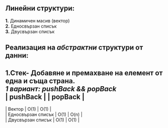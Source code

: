 ## Линейни структури:
**1.** Динамичен масив (вектор)  
**2.** Едносвързан списък  
**3.** Двусвързан списък  

## Реализация на *абстрактни* структури от данни:
**1.Стек**- Добавяне и премахване на елемент от една и съща страна.  
*1 вариант: pushBack && popBack*  
|  pushBack |   |  popBack |  
----------------------------
| Вектор  |  O(1) | O(1)  |  
|  Едносвързан списък | O(1)  | O(n)  |  
| Двусвързан списък  | O(1)  |  O(1) |  

